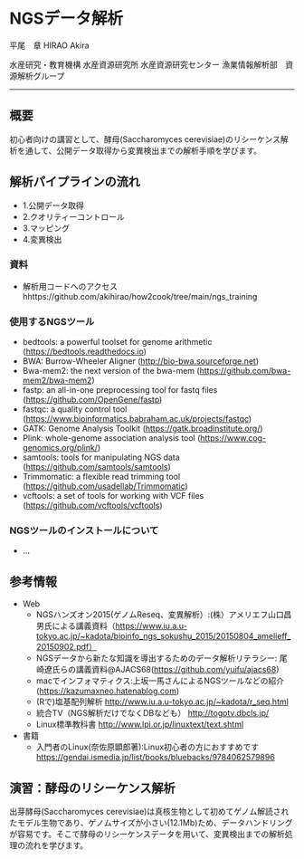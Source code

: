 # NGSデータ解析


平尾　章
HIRAO Akira

水産研究・教育機構 水産資源研究所
水産資源研究センター 漁業情報解析部　資源解析グループ


----

## 概要

初心者向けの講習として、酵母(Saccharomyces cerevisiae)のリシーケンス解析を通して、公開データ取得から変異検出までの解析手順を学びます。 

## 解析パイプラインの流れ
* 1.公開データ取得
* 2.クオリティーコントロール
* 3.マッピング
* 4.変異検出


### 資料

- 解析用コードへのアクセス hhttps://github.com/akihirao/how2cook/tree/main/ngs_training


### 使用するNGSツール

* bedtools: a powerful toolset for genome arithmetic (https://bedtools.readthedocs.io)
* BWA: Burrow-Wheeler Aligner (http://bio-bwa.sourceforge.net)
* Bwa-mem2: the next version of the bwa-mem (https://github.com/bwa-mem2/bwa-mem2) 
* fastp: an all-in-one preprocessing tool for fastq files (https://github.com/OpenGene/fastp) 
* fastqc: a quality control tool (https://www.bioinformatics.babraham.ac.uk/projects/fastqc) 
* GATK: Genome Analysis Toolkit (https://gatk.broadinstitute.org/)
* Plink: whole-genome association analysis tool (https://www.cog-genomics.org/plink/)
* samtools: tools for manipulating NGS data (https://github.com/samtools/samtools)
* Trimmomatic: a flexible read trimming tool (https://github.com/usadellab/Trimmomatic)
* vcftools: a set of tools for working with VCF files (https://github.com/vcftools/vcftools)


### NGSツールのインストールについて
* ...



## 参考情報
- Web
  - NGSハンズオン2015(ゲノムReseq、変異解析）:(株）アメリエフ山口昌男氏による講義資料（https://www.iu.a.u-tokyo.ac.jp/~kadota/bioinfo_ngs_sokushu_2015/20150804_amelieff_20150902.pdf）
  - NGSデータから新たな知識を導出するためのデータ解析リテラシー: 尾崎遼氏らの講義資料@AJACS68(https://github.com/yuifu/ajacs68)
  - macでインフォマティクス:上坂一馬さんによるNGSツールなどの紹介(https://kazumaxneo.hatenablog.com)
  - (Rで)塩基配列解析 http://www.iu.a.u-tokyo.ac.jp/~kadota/r_seq.html
  - 統合TV（NGS解析だけでなくDBなども） http://togotv.dbcls.jp/
  - Linux標準教科書 http://www.lpi.or.jp/linuxtext/text.shtml
- 書籍
  - 入門者のLinux(奈佐原顕郎著):Linux初心者の方におすすめです https://gendai.ismedia.jp/list/books/bluebacks/9784062579896


## 演習：酵母のリシーケンス解析
出芽酵母(Saccharomyces cerevisiae)は真核生物として初めてゲノム解読されたモデル生物であり、ゲノムサイズが小さい(12.1Mb)ため、データハンドリングが容易です。そこで酵母のリシーケンスデータを用いて、変異検出までの解析処理の流れを学びます。


